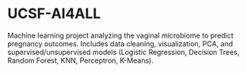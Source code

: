 # UCSF-AI4ALL
Machine learning project analyzing the vaginal microbiome to predict pregnancy outcomes. Includes data cleaning, visualization, PCA, and supervised/unsupervised models (Logistic Regression, Decision Trees, Random Forest, KNN, Perceptron, K-Means).
